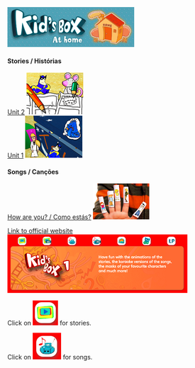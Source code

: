 ![kbah2](/images/kbah2.PNG)

#### Stories / Histórias
[Unit 2](https://www.youtube.com/watch?v=p7cA19q52U0) [![kb1st2](/images/kb1st2.PNG)](https://www.youtube.com/watch?v=p7cA19q52U0)  
[Unit 1](https://www.youtube.com/watch?v=Xy6xNFwKBPI) [![kb1st1](/images/kb1st1.PNG)](https://www.youtube.com/watch?v=Xy6xNFwKBPI)  

#### Songs / Canções
[How are you? / Como estás?](https://www.youtube.com/watch?v=LxhOv3KnfA8) [![hays](/images/hays.PNG)](https://www.youtube.com/watch?v=LxhOv3KnfA8)  


[Link to official website](http://www.kidsboxapps.es/kb1.php) ![kb1ban](/images/kb1ban.PNG)  

Click on ![kb1stic](/images/kb1stic.PNG) for stories.  

Click on ![kb1soic](/images/kb1soic.PNG) for songs.
